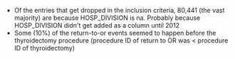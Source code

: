 - Of the entries that get dropped in the inclusion criteria, 80,441 (the vast majority) are because HOSP_DIVISION is na. Probably because HOSP_DIVISION didn't get added as a column until 2012
- Some (10%) of the return-to-or events seemed to happen before the thyroidectomy procedure (procedure ID of return to OR was < procedure ID of thyroidectomy)